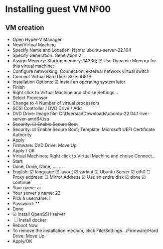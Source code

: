 # Installing guest VM №00

## VM creation
- Open Hyper-V Manager
- New/Virtual Machine
- Specify Name and Location: Name: ubuntu-server-22.164
- Specify Generation: Generation 2
- Assign Memory: Startup memory: 14336; ☑ Use Dynamic Memory for this virtual machine;
- Configure networking: Connection: external network virtual switch
- Connect Virtual Hard Disk: Size: 44GB
- Installation Options: ☑ Install an operating system later
- Finish
- Right click to Virtual Machine and choise Settings...
- Select Processor
- Change to 4 Number of virtual processors
- SCSI Controller / DVD Drive / Add
- DVD Drive: Image file: C:\Users\ai\Downloads\ubuntu-22.04.1-live-server-amd64.iso
- ~~Security: ☐ Enable Secure Boot~~
- Security: ☑︎ Enable Secure Boot; Template: Microsoft UEFI Certificate Authority
- Apply
- Firmware: DVD Drive: Move Up
- Apply / OK
- Virtual Machines; Right click to Virtual Machine and choise Connect...
- Start
- Done, Done, Done, ..., ...
- English: ☑︎ language ☑︎ layout ☑︎ variant ☑︎ Ubuntu Server ☑︎ eth0 ☐ Proxy address: ☐ Mirror Address ☑︎ Use an entire disk ☑︎ done ☑︎ continue 
- Your name: ai
- Your server's name: 22
- Pick a username: i
- Password: **
- Done
- ☑︎ Install OpenSSH server
- ☐ Install docker
- Reboot Now
- To remove the installation  medium, click File/Settings.../Firmware/Hard Drive: Move Up
- Apply/OK
